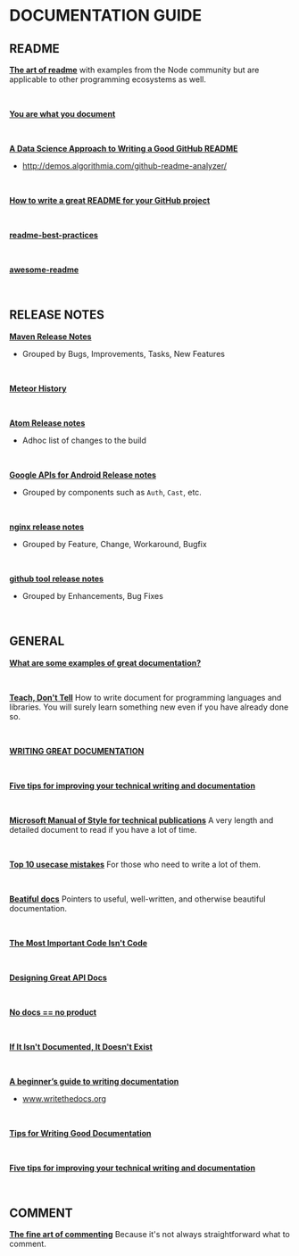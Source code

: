 # DOCUMENTATION GUIDE

## README
**[The art of readme](https://github.com/noffle/art-of-readme)** with examples from the Node community but are applicable to other programming ecosystems as well.

<br/>

**[You are what you document](http://www.ybrikman.com/writing/2014/05/05/you-are-what-you-document/)**

<br/>

**[A Data Science Approach to Writing a Good GitHub README](http://www.kdnuggets.com/2016/05/algorithmia-data-science-approach-good-github-readme.html)**

* http://demos.algorithmia.com/github-readme-analyzer/

<br/>

**[How to write a great README for your GitHub project](https://dbader.org/blog/write-a-great-readme-for-your-github-project)**

<br/>

**[readme-best-practices](https://github.com/jehna/readme-best-practices)**

<br/>

**[awesome-readme](https://github.com/matiassingers/awesome-readme)**

<br/>

## RELEASE NOTES
**[Maven Release Notes](https://maven.apache.org/docs/3.5.2/release-notes.html)**

* Grouped by Bugs, Improvements, Tasks, New Features

<br/>

**[Meteor History](https://github.com/meteor/meteor/blob/devel/History.md)**

<br/>

**[Atom Release notes](https://atom.io/releases)**

* Adhoc list of changes to the build

<br/>

**[Google APIs for Android Release notes](https://developers.google.com/android/guides/releases)**

* Grouped by components such as `Auth`, `Cast`, etc.

<br/>

**[nginx release notes](https://github.com/nginx/nginx-releases/blob/master/CHANGES)**

* Grouped by Feature, Change, Workaround, Bugfix

<br/>

**[github tool release notes](https://github.com/github-tools/github-release-notes/blob/master/CHANGELOG.md)**

* Grouped by Enhancements, Bug Fixes

<br/>

## GENERAL

**[What are some examples of great documentation?](https://dev.to/ben/what-are-some-examples-of-great-documentation)**

<br/>

**[Teach, Don't Tell](http://stevelosh.com/blog/2013/09/teach-dont-tell/)** How to write document for programming languages and libraries. You will surely learn something new even if you have already done so.

<br/>

**[WRITING GREAT DOCUMENTATION](https://web.archive.org/web/20170115154853/https://jacobian.org/writing/great-documentation/)**

<br/>

**[Five tips for improving your technical writing and documentation](https://medium.com/@limedaring/five-tips-for-improving-your-technical-writing-and-documentation-47353723c8a7#.b27zkg7wx)**

<br/>

**[Microsoft Manual of Style for technical publications](http://cody.inlandgps.com/pub/MARLS/MSTP-V3.pdf)** A very length and detailed document to read if you have a lot of time.

<br/>

**[Top 10 usecase mistakes](http://www.cs.clemson.edu/~steve/CW/472/TopTenUseCaseMistakes.pdf)** For those who need to write a lot of them.

<br/>

**[Beatiful docs](https://github.com/PharkMillups/beautiful-docs)** Pointers to useful, well-written, and otherwise beautiful documentation.

<br/>

**[The Most Important Code Isn't Code](https://zachholman.com/posts/documentation/)**

<br/>

**[Designing Great API Docs](http://blog.parse.com/learn/engineering/designing-great-api-docs/)**

<br/>

**[No docs == no product](http://www.mikepope.com/blog/DisplayBlog.aspx?permalink=1680)**

<br/>

**[If It Isn't Documented, It Doesn't Exist](https://blog.codinghorror.com/if-it-isnt-documented-it-doesnt-exist/)**

<br/>

**[A beginner’s guide to writing documentation](http://www.writethedocs.org/guide/writing/beginners-guide-to-docs/)**

* www.writethedocs.org

<br/>

**[Tips for Writing Good Documentation](http://readwrite.com/2010/08/14/tips-for-writing-good-document/#awesm=~oCZZHjd5dUD5EN)**

<br/>

**[Five tips for improving your technical writing and documentation](https://medium.com/@limedaring/five-tips-for-improving-your-technical-writing-and-documentation-47353723c8a7#.b27zkg7wx)**

<br/>


## COMMENT
**[The fine art of commenting](http://www.icsharpcode.net/technotes/commenting20020413.pdf)** Because it's not always straightforward what to comment.


